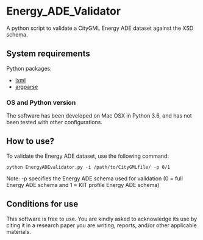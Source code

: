# Energy_ADE_Validator
A python script to validate a CityGML Energy ADE dataset against the XSD schema.


System requirements
---------------------

Python packages:

+ [lxml](http://lxml.de)
+ [argparse](https://docs.python.org/3/library/argparse.html)

### OS and Python version
  
The software has been developed on Mac OSX in Python 3.6, and has not been tested with other configurations.

How to use?
-----------

To validate the Energy ADE dataset, use the following command:

```
python EnergyADEvalidator.py -i /path/to/CityGMLfile/ -p 0/1
```
Note: -p specifies the Energy ADE schema used for validation (0 = full Energy ADE schema and 1 = KIT profile Energy ADE schema)

Conditions for use
---------------------

This software is free to use. You are kindly asked to acknowledge its use by citing it in a research paper you are writing, reports, and/or other applicable materials.
